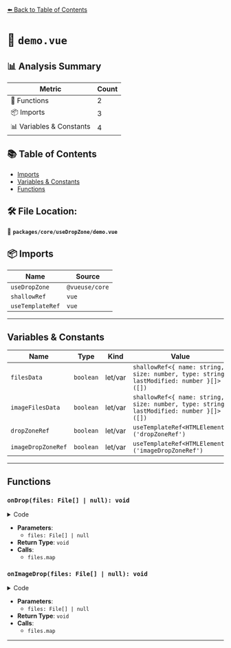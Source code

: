 [⬅️ Back to Table of Contents](../../../index.md)

# 📄 `demo.vue`

## 📊 Analysis Summary

| Metric | Count |
|--------|-------|
| 🔧 Functions | 2 |
| 📦 Imports | 3 |
| 📊 Variables & Constants | 4 |

## 📚 Table of Contents

- [Imports](#imports)
- [Variables & Constants](#variables-constants)
- [Functions](#functions)

## 🛠️ File Location:
📂 **`packages/core/useDropZone/demo.vue`**

## 📦 Imports

| Name | Source |
|------|--------|
| `useDropZone` | `@vueuse/core` |
| `shallowRef` | `vue` |
| `useTemplateRef` | `vue` |


---

## Variables & Constants

| Name | Type | Kind | Value | Exported |
|------|------|------|-------|----------|
| `filesData` | `boolean` | let/var | `shallowRef<{ name: string, size: number, type: string, lastModified: number }[]>([])` | ✗ |
| `imageFilesData` | `boolean` | let/var | `shallowRef<{ name: string, size: number, type: string, lastModified: number }[]>([])` | ✗ |
| `dropZoneRef` | `boolean` | let/var | `useTemplateRef<HTMLElement>('dropZoneRef')` | ✗ |
| `imageDropZoneRef` | `boolean` | let/var | `useTemplateRef<HTMLElement>('imageDropZoneRef')` | ✗ |


---

## Functions

### `onDrop(files: File[] | null): void`

<details><summary>Code</summary>

```ts
function onDrop(files: File[] | null) {
  filesData.value = []
  if (files) {
    filesData.value = files.map(file => ({
      name: file.name,
      size: file.size,
      type: file.type,
      lastModified: file.lastModified,
    }))
  }
}
```
</details>

- **Parameters**:
  - `files: File[] | null`
- **Return Type**: `void`
- **Calls**:
  - `files.map`
### `onImageDrop(files: File[] | null): void`

<details><summary>Code</summary>

```ts
function onImageDrop(files: File[] | null) {
  imageFilesData.value = []
  if (files) {
    imageFilesData.value = files.map(file => ({
      name: file.name,
      size: file.size,
      type: file.type,
      lastModified: file.lastModified,
    }))
  }
}
```
</details>

- **Parameters**:
  - `files: File[] | null`
- **Return Type**: `void`
- **Calls**:
  - `files.map`

---